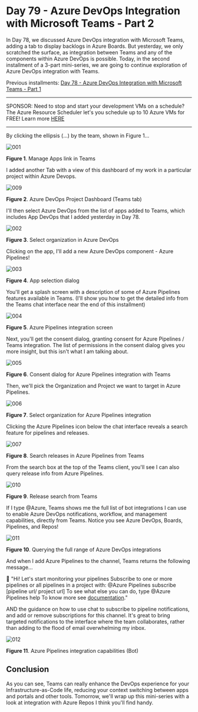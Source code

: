 # Day 79 - Azure DevOps Integration with Microsoft Teams - Part 2

In Day 78, we discussed Azure DevOps integration with Microsoft Teams, adding a tab to display backlogs in Azure Boards. But yesterday, we only scratched the surface, as integration between Teams and any of the components within Azure DevOps is possible. Today, in the second installment of a 3-part mini-series, we are going to continue exploration of Azure DevOps integration with Teams.

Previous installments:
[Day 78 - Azure DevOps Integration with Microsoft Teams - Part 1](https://github.com/starkfell/100DaysOfIaC/blob/master/articles/day.78.AZDO-Teams-Integrate.md)

***
SPONSOR: Need to stop and start your development VMs on a schedule? The Azure Resource Scheduler let's you schedule up to 10 Azure VMs for FREE! Learn more [HERE](https://azuremarketplace.microsoft.com/en-us/marketplace/apps/lumagatena.resourcescheduler?tab=Overview)
***

By clicking the ellipsis (...) by the team, shown in Figure 1...

![001](../images/day79/001.png)

**Figure 1**. Manage Apps link in Teams

 I added another Tab with a view of this dashboard of my work in a particular project within Azure Devops.

![009](../images/day79/009.png)

**Figure 2**. Azure DevOps Project Dashboard (Teams tab)

I'll then select Azure DevOps from the list of apps added to Teams, which includes App DevOps that I added yesterday in Day 78.

![002](../images/day79/002.png)

**Figure 3**. Select organization in Azure DevOps

Clicking on the app, I'll add a new Azure DevOps component - Azure Pipelines!

![003](../images/day79/003.png)

**Figure 4**. App selection dialog

You'll get a splash screen with a description of some of Azure Pipelines features available in Teams. (I'll show you how to get the detailed info from the Teams chat interface near the end of this installment)

![004](../images/day79/004.png)

**Figure 5**. Azure Pipelines integration screen

Next, you'll get the consent dialog, granting consent for Azure Pipelines / Teams integration. The list of permissions in the consent dialog gives you more insight, but this isn't what I am talking about.

![005](../images/day79/005.png)

**Figure 6**. Consent dialog for Azure Pipelines integration with Teams

Then, we'll pick the Organization and Project we want to target in Azure Pipelines.

![006](../images/day79/006.png)

**Figure 7**. Select organization for Azure Pipelines integration

Clicking the Azure Pipelines icon below the chat interface reveals a search feature for pipelines and releases.

![007](../images/day79/007.png)

**Figure 8**. Search releases in Azure Pipelines from Teams

From the search box at the top of the Teams client, you'll see I can also query release info from Azure Pipelines.

![010](../images/day79/010.png)

**Figure 9**. Release search from Teams

If I type @Azure, Teams shows me the full list of bot integrations I can use to enable Azure DevOps notifications, workflow, and management capabilities, directly from Teams. Notice you see Azure DevOps, Boards, Pipelines, and Repos!

![011](../images/day79/011.png)

**Figure 10**. Querying the full range of Azure DevOps integrations

And when I add Azure Pipelines to the channel, Teams returns the following message...

👋  "Hi! Let's start monitoring your pipelines
Subscribe to one or more pipelines or all pipelines in a project with: @Azure Pipelines subscribe [pipeline url/ project url]
To see what else you can do, type @Azure Pipelines help
To know more see [documentation](https://aka.ms/AzurePipelinesTeamsIntegration)."

AND the guidance on how to use chat to subscribe to pipeline notifications, and add or remove subscriptions for this channel. It's great to bring targeted notifications to the interface where the team collaborates, rather than adding to the flood of email overwhelming my inbox.

![012](../images/day79/012.png)

**Figure 11**. Azure Pipelines integration capabilities (Bot)


## Conclusion

As you can see, Teams can really enhance the DevOps experience for your Infrastructure-as-Code life, reducing your context switching between apps and portals and other tools. Tomorrow, we'll wrap up this mini-series with a look at integration with Azure Repos I think you'll find handy.
